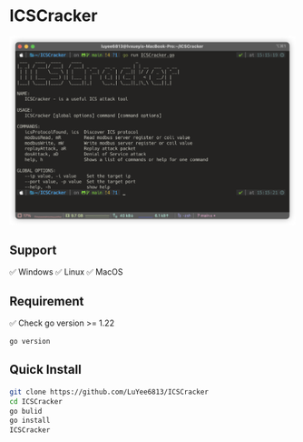 # ICSCracker

![alt text](image.png)

## Support

✅ Windows 
✅ Linux
✅ MacOS

## Requirement
✅ Check go version >= 1.22

```bash
go version
```

## Quick Install
```bash
git clone https://github.com/LuYee6813/ICSCracker
cd ICSCracker
go bulid
go install
ICSCracker
```
